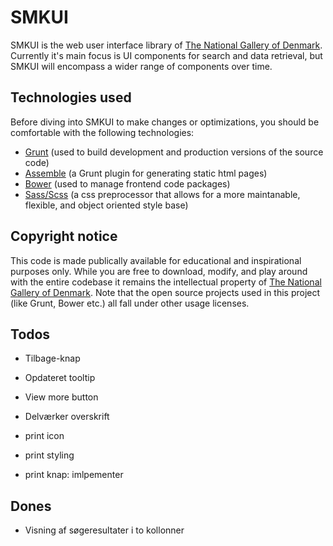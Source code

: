 # SMKUI

SMKUI is the web user interface library of [The National Gallery of Denmark](http://smk.dk/en). Currently it's main focus is UI components for search and data retrieval, but SMKUI will encompass a wider range of components over time.

## Technologies used
Before diving into SMKUI to make changes or optimizations, you should be comfortable with the following technologies:

- [Grunt](http://gruntjs.com/getting-started) (used to build development and production versions of the source code)
- [Assemble](http://assemble.io/docs) (a Grunt plugin for generating static html pages)
- [Bower](http://bower.io) (used to manage frontend code packages)
- [Sass/Scss](http://sass-lang.com/documentation) (a css preprocessor that allows for a more maintanable, flexible, and object oriented style base)

## Copyright notice
This code is made publically available for educational and inspirational purposes only. While you are free to download, modify, and play around with the entire codebase it remains the intellectual property of [The National Gallery of Denmark](http://smk.dk/en). Note that the open source projects used in this project (like Grunt, Bower etc.) all fall under other usage licenses.

## Todos
- Tilbage-knap
- Opdateret tooltip
- View more button
- Delværker overskrift

- print icon
- print styling
- print knap: imlpementer

## Dones
- Visning af søgeresultater i to kollonner